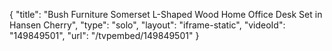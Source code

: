{
    "title": "Bush Furniture Somerset L-Shaped Wood Home Office Desk Set in Hansen Cherry",
    "type": "solo",
    "layout": "iframe-static",
    "videoId": "149849501",
    "url": "\/tvpembed\/149849501"
}
